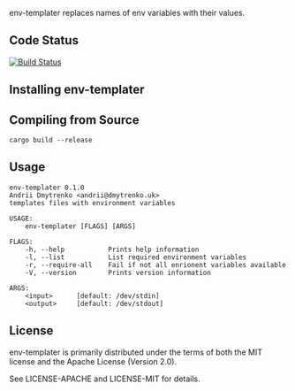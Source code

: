 env-templater replaces names of env variables with their values.

## Code Status
[![Build Status](https://travis-ci.org/Antti/env-templater.svg?branch=master)](https://travis-ci.org/Antti/env-templater)

## Installing env-templater

## Compiling from Source

```
cargo build --release
```

## Usage

```
env-templater 0.1.0
Andrii Dmytrenko <andrii@dmytrenko.uk>
templates files with environment variables

USAGE:
    env-templater [FLAGS] [ARGS]

FLAGS:
    -h, --help           Prints help information
    -l, --list           List required environment variables
    -r, --require-all    Fail if not all enrionent variables available
    -V, --version        Prints version information

ARGS:
    <input>      [default: /dev/stdin]
    <output>     [default: /dev/stdout]
```

## License

env-templater is primarily distributed under the terms of both the MIT license
and the Apache License (Version 2.0).

See LICENSE-APACHE and LICENSE-MIT for details.
